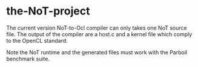 # the-NoT-project

The current version NoT-to-Ocl compiler can only takes one NoT source file.
The output of the compiler are a host.c and a kernel file which comply to the OpenCL standard.

Note the NoT runtime and the generated files must work with the Parboil benchmark suite.
